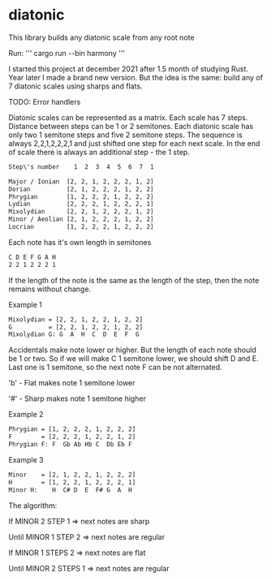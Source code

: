 # diatonic

This library builds any diatonic scale from any root note

Run:
'''
cargo run --bin harmony
'''

I started this project at december 2021 after 1.5 month of studying Rust. Year later I made a brand new version. But the idea is the same: build any of 7 diatonic scales using sharps and flats.

TODO: Error handlers

Diatonic scales can be represented as a matrix. Each scale has 7 steps. Distance between steps can be 1 or 2 semitones. Each diatonic scale has only two 1 semitone steps and five 2 semitone steps. The sequence is always 2,2,1,2,2,2,1 and just shifted one step for each next scale. In the end of scale there is always an additional step - the 1 step.
```bash
Step\'s number    1  2  3  4  5  6  7  1

Major / Ionian  [2, 2, 1, 2, 2, 2, 1, 2]
Dorian          [2, 1, 2, 2, 2, 1, 2, 2]
Phrygian        [1, 2, 2, 2, 1, 2, 2, 2]
Lydian          [2, 2, 2, 1, 2, 2, 2, 1]
Mixolydian      [2, 2, 1, 2, 2, 2, 1, 2]
Minor / Aeolian [2, 1, 2, 2, 2, 1, 2, 2]
Locrian         [1, 2, 2, 2, 1, 2, 2, 2]
```
Each note has it's own length in semitones
```bash
C D E F G A H
2 2 1 2 2 2 1
```
If the length of the note is the same as the length of the step, then the note remains without change.

Example 1
```bash
Mixolydian = [2, 2, 1, 2, 2, 1, 2, 2]
G          = [2, 2, 1, 2, 2, 1, 2, 2]
Mixolydian G: G  A  H  C  D  E  F  G
```
Accidentals make note lower or higher. But the length of each note should be 1 or two. So if we will make C 1 semitone lower, we should shift D and E. Last one is 1 semitone, so the next note F can be not alternated. 

'b' - Flat makes note 1 semitone lower

'#' - Sharp makes note 1 semitone higher

Example 2
```bash
Phrygian = [1, 2, 2, 2, 1, 2, 2, 2]
F        = [2, 2, 2, 1, 2, 2, 1, 2]
Phrygian F: F  Gb Ab Hb C  Db Eb F
```
Example 3
```bash
Minor    = [2, 1, 2, 2, 1, 2, 2, 2]
H        = [1, 2, 2, 1, 2, 2, 2, 1]
Minor H:    H  C# D  E  F# G  A  H
```

The algorithm:

If MINOR 2 STEP 1 => next notes are sharp

Until MINOR 1 STEP 2 => next notes are regular

If MINOR 1 STEPS 2 => next notes are flat

Until MINOR 2 STEPS 1 => next notes are regular
